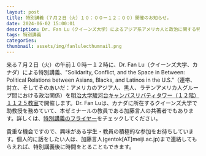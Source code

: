 ```yaml
---
layout: post
title: 特別講義（７月２日（火）１０：００ー１２：００）開催のお知らせ。
date: 2024-06-02 15:00:01
description: Dr. Fan Lu（クイーンズ大学）によるアジア系アメリカ人と政治に関する特別講義を開催します。
tags: 特別講義
categories: 
thumbnail: assets/img/fanlulecthumnail.png
---
```


来る７月２日（火）の午前１０時ー１２時に、Dr. Fan Lu（クイーンズ大学、カナダ）による特別講義、"Solidarity, Conflict, and the Space in Between: Political Relations between Asians, Blacks, and Latinos in the U.S."（連帯、対立、そしてそのあいだ：アメリカのアジア人、黒人、ラテンアメリカ人グループ間における政治関係）を<u>明治大学駿河台キャンパスリバティタワー（１２階）１１２５教室</u>で開催します。Dr. Fan Luは、カナダに所在するクイーンズ大学で助教授を務めていて、本ゼミナールの教員である加藤言人の共著者でもあります。詳しくは、[特別講義のフライヤー](https://www.meiji.ac.jp/cip/info/2024/mkmht000001dnjte-att/posterfothespeciallecture_KATO_Gento.pdf)をチェックしてください。

貴重な機会ですので、興味がある学生・教員の積極的な参加をお待ちしています。個人的に話をしたい人は、加藤言人(gentok[AT]meiji.ac.jp)まで連絡してもらえれば、特別講義後に時間をとることもできます。